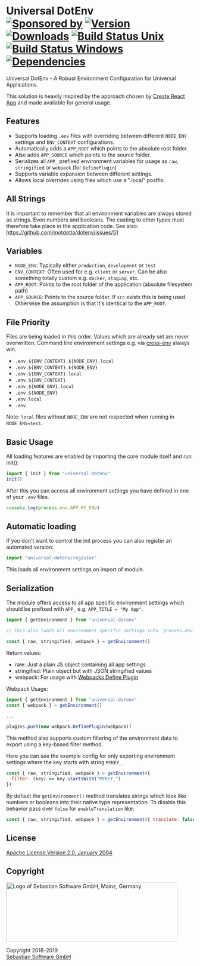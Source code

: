 # Universal DotEnv<br/>[![Sponsored by][sponsor-img]][sponsor] [![Version][npm-version-img]][npm] [![Downloads][npm-downloads-img]][npm] [![Build Status Unix][travis-img]][travis] [![Build Status Windows][appveyor-img]][appveyor] [![Dependencies][deps-img]][deps]

[sponsor]: https://www.sebastian-software.de
[deps]: https://david-dm.org/sebastian-software/universal-dotenv
[npm]: https://www.npmjs.com/package/universal-dotenv
[travis]: https://travis-ci.org/sebastian-software/universal-dotenv
[appveyor]: https://ci.appveyor.com/project/swernerx/universal-dotenv/branch/master
[sponsor-img]: https://badgen.net/badge/Sponsored%20by/Sebastian%20Software/692446
[deps-img]: https://badgen.net/david/dep/sebastian-software/universal-dotenv
[npm-downloads-img]: https://badgen.net/npm/dm/universal-dotenv
[npm-version-img]: https://badgen.net/npm/v/universal-dotenv
[travis-img]: https://badgen.net/travis/sebastian-software/universal-dotenv?label=unix%20build
[appveyor-img]: https://badgen.net/appveyor/ci/swernerx/universal-dotenv?label=windows%20build

Universal DotEnv - A Robust Environment Configuration for Universal Applications.

This solution is heavily inspired by the approach chosen by [Create React App](https://facebook.github.io/create-react-app/docs/adding-custom-environment-variables#adding-development-environment-variables-in-env) and made available for general usage.

## Features

- Supports loading `.env` files with overriding between different `NODE_ENV` settings and `ENV_CONTEXT` configurations.
- Automatically adds a `APP_ROOT` which points to the absolute root folder.
- Also adds `APP_SOURCE` which points to the source folder.
- Serializes all `APP_` prefixed environment variables for usage as `raw`, `stringified` or `webpack` (for `DefinePlugin`)
- Supports variable expansion between different settings.
- Allows local overrides using files which use a ".local" postfix.

## All Strings

It is important to remember that all environment variables are always stored as strings. Even numbers and booleans. The casting to other types must therefore take place in the application code. See also: https://github.com/motdotla/dotenv/issues/51

## Variables

- `NODE_ENV`: Typically either `production`, `development` or `test`
- `ENV_CONTEXT`: Often used for e.g. `client` or `server`. Can be also something totally custom e.g. `docker`, `staging`, etc.
- `APP_ROOT`: Points to the root folder of the application (absolute filesystem path)
- `APP_SOURCE`: Points to the source folder. If `src` exists this is being used. Otherwise the assumption is that it's identical to the `APP_ROOT`.

## File Priority

Files are being loaded in this order. Values which are already set are never overwritten. Command line environment settings e.g. via [cross-env](https://www.npmjs.com/package/cross-env) always win.

- `.env.${ENV_CONTEXT}.${NODE_ENV}.local`
- `.env.${ENV_CONTEXT}.${NODE_ENV}`
- `.env.${ENV_CONTEXT}.local`
- `.env.${ENV_CONTEXT}`
- `.env.${NODE_ENV}.local`
- `.env.${NODE_ENV}`
- `.env.local`
- `.env`

Note: `local` files without `NODE_ENV` are not respected when running in `NODE_ENV=test`.

## Basic Usage

All loading features are enabled by importing the core module itself and run init():

```js
import { init } from "universal-dotenv"
init()
```

After this you can access all environment settings you have defined in one of your `.env` files.

```js
console.log(process.env.APP_MY_ENV)
```

## Automatic loading

If you don't want to control the init process you can also register an automated version:

```js
import "universal-dotenv/register"
```

This loads all environment settings on import of module.

## Serialization

The module offers access to all app specific environment settings which should be prefixed with `APP_` e.g. `APP_TITLE = "My App"`.

```js
import { getEnvironment } from "universal-dotenv"

// This also loads all environment specific settings into `process.env`

const { raw, stringified, webpack } = getEnvironment()
```

Return values:

- raw: Just a plain JS object containing all app settings
- stringified: Plain object but with JSON stringified values
- webpack: For usage with [Webpacks Define Plugin](https://webpack.js.org/plugins/define-plugin/)

Webpack Usage:

```js
import { getEnvironment } from "universal-dotenv"
const { webpack } = getEnvironment()

...

plugins.push(new webpack.DefinePlugin(webpack))
```

This method also supports custom filtering of the environment data to export using a key-based filter method.

Here you can see the example config for only exporting environment settings where the key starts with string `MYKEY_`.

```js
const { raw, stringified, webpack } = getEnvironment({
  filter: (key) => key.startsWith("MYKEY_")
})
```

By default the `getEnvironment()` method translates strings which look like numbers or booleans into their native type representation. To disable this behavior pass over `false` for `enableTranslation` like:

```js
const { raw, stringified, webpack } = getEnvironment({ translate: false })
```

## License

[Apache License Version 2.0, January 2004](license)

## Copyright

<img src="https://cdn.rawgit.com/sebastian-software/sebastian-software-brand/0d4ec9d6/sebastiansoftware-en.svg" alt="Logo of Sebastian Software GmbH, Mainz, Germany" width="460" height="160"/>

Copyright 2018-2019<br/>[Sebastian Software GmbH](http://www.sebastian-software.de)

